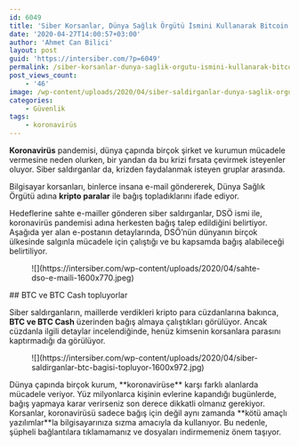 ```yaml
---
id: 6049
title: 'Siber Korsanlar, Dünya Sağlık Örgütü İsmini Kullanarak Bitcoin Bağışı Topluyor'
date: '2020-04-27T14:00:57+03:00'
author: 'Ahmet Can Bilici'
layout: post
guid: 'https://intersiber.com/?p=6049'
permalink: /siber-korsanlar-dunya-saglik-orgutu-ismini-kullanarak-bitcoin-bagisi-topluyor/
post_views_count:
    - '46'
image: /wp-content/uploads/2020/04/siber-saldirganlar-dunya-saglik-orgutu-ismini-kullanarak-bitcoin-bagisi-topluyor.jpg
categories:
    - Güvenlik
tags:
    - koronavirüs
---
```


**Koronavirüs** pandemisi, dünya çapında birçok şirket ve kurumun mücadele vermesine neden olurken, bir yandan da bu krizi fırsata çevirmek isteyenler oluyor. Siber saldırganlar da, krizden faydalanmak isteyen gruplar arasında.

Bilgisayar korsanları, binlerce insana e-mail göndererek, Dünya Sağlık Örgütü adına **kripto paralar** ile bağış topladıklarını ifade ediyor.

Hedeflerine sahte e-mailler gönderen siber saldırganlar, DSÖ ismi ile, koronavirüs pandemisi adına herkesten bağış talep edildiğini belirtiyor. Aşağıda yer alan e-postanın detaylarında, DSÖ’nün dünyanın birçok ülkesinde salgınla mücadele için çalıştığı ve bu kapsamda bağış alabileceği belirtiliyor.

<figure class="wp-block-image size-large">![](https://intersiber.com/wp-content/uploads/2020/04/sahte-dso-e-maili-1600x770.jpeg)</figure>## BTC ve BTC Cash topluyorlar

Siber saldırganların, maillerde verdikleri kripto para cüzdanlarına bakınca, **BTC ve BTC Cash** üzerinden bağış almaya çalıştıkları görülüyor. Ancak cüzdanla ilgili detaylar incelendiğinde, henüz kimsenin korsanlara parasını kaptırmadığı da görülüyor.

<figure class="wp-block-image size-large">![](https://intersiber.com/wp-content/uploads/2020/04/siber-saldirganlar-btc-bagisi-topluyor-1600x972.jpg)</figure>Dünya çapında birçok kurum, **koronavirüse** karşı farklı alanlarda mücadele veriyor. Yüz milyonlarca kişinin evlerine kapandığı bugünlerde, bağış yapmaya karar verirseniz son derece dikkatli olmanız gerekiyor. Korsanlar, koronavirüsü sadece bağış için değil aynı zamanda **kötü amaçlı yazılımlar**la bilgisayarınıza sızma amacıyla da kullanıyor. Bu nedenle, şüpheli bağlantılara tıklamamanız ve dosyaları indirmemeniz önem taşıyor.